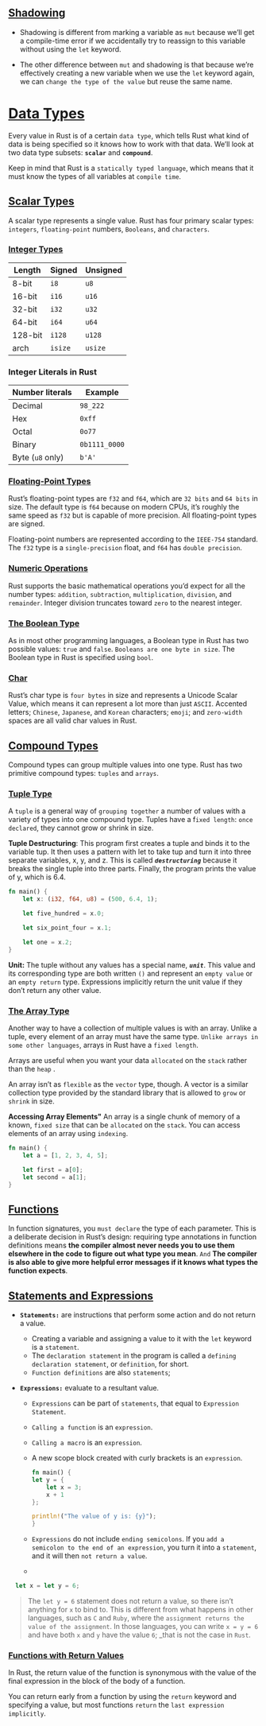## [Shadowing](https://doc.rust-lang.org/book/ch03-01-variables-and-mutability.html#shadowing)

- Shadowing is different from marking a variable as `mut` because we’ll get a compile-time error if we accidentally try to reassign to this variable without using the `let` keyword.

- The other difference between `mut` and shadowing is that because we’re effectively creating a new variable when we use the `let` keyword again, we can `change the type of the value` but reuse the same name.

# [Data Types](https://doc.rust-lang.org/book/ch03-02-data-types.html#data-types)

Every value in Rust is of a certain `data type`, which tells Rust what kind of data is being specified so it knows how to work with that data. We’ll look at two data type subsets: **`scalar`** and **`compound`**.

Keep in mind that Rust is a `statically typed language`, which means that it must know the types of all variables at `compile time`.

## [Scalar Types](https://doc.rust-lang.org/book/ch03-02-data-types.html#scalar-types)

A scalar type represents a single value. Rust has four primary scalar types: `integers`, `floating-point` numbers, `Booleans`, and `characters`.

### [Integer Types](https://doc.rust-lang.org/book/ch03-02-data-types.html#integer-types)

| Length  | Signed  | Unsigned |
| ------- | ------- | -------- |
| 8-bit   | `i8`    | `u8`     |
| 16-bit  | `i16`   | `u16`    |
| 32-bit  | `i32`   | `u32`    |
| 64-bit  | `i64`   | `u64`    |
| 128-bit | `i128`  | `u128`   |
| arch    | `isize` | `usize`  |

### Integer Literals in Rust

| Number literals  | Example       |
| ---------------- | ------------- |
| Decimal          | `98_222`      |
| Hex              | `0xff`        |
| Octal            | `0o77`        |
| Binary           | `0b1111_0000` |
| Byte (`u8` only) | `b'A'`        |

### [Floating-Point Types](https://doc.rust-lang.org/book/ch03-02-data-types.html#floating-point-types)

Rust’s floating-point types are `f32` and `f64`, which are `32 bits` and `64 bits` in size. The default type is `f64` because on modern CPUs, it’s roughly the same speed as `f32` but is capable of more precision. All floating-point types are signed.

Floating-point numbers are represented according to the `IEEE-754` standard. The `f32` type is a `single-precision` float, and `f64` has `double precision`.

### [Numeric Operations](https://doc.rust-lang.org/book/ch03-02-data-types.html#numeric-operations)

Rust supports the basic mathematical operations you’d expect for all the number types: `addition`, `subtraction`, `multiplication`, `division`, and `remainder`. Integer division truncates toward `zero` to the nearest integer.

### [The Boolean Type](https://doc.rust-lang.org/book/ch03-02-data-types.html#the-boolean-type)

As in most other programming languages, a Boolean type in Rust has two possible values: `true` and `false`. `Booleans are one byte in size`. The Boolean type in Rust is specified using `bool`.

### [Char](https://doc.rust-lang.org/book/ch03-02-data-types.html#the-character-type)

Rust’s char type is `four bytes` in size and represents a Unicode Scalar Value, which means it can represent a lot more than just `ASCII`. Accented letters; `Chinese`, `Japanese`, and `Korean` characters; `emoji`; and `zero-width` spaces are all valid char values in Rust.

## [Compound Types](https://doc.rust-lang.org/book/ch03-02-data-types.html#the-boolean-type)

Compound types can group multiple values into one type. Rust has two primitive compound types: `tuples` and `arrays`.

### [Tuple Type](https://doc.rust-lang.org/book/ch03-02-data-types.html#the-tuple-type)

A `tuple` is a general way of `grouping together` a number of values with a variety of types into one compound type. Tuples have a f`ixed length`: `once declared`, they cannot grow or shrink in size.

**Tuple Destructuring**: This program first creates a tuple and binds it to the variable tup. It then uses a pattern with let to take tup and turn it into three separate variables, x, y, and z. This is called **_`destructuring`_** because it breaks the single tuple into three parts. Finally, the program prints the value of y, which is 6.4.

```rust
fn main() {
    let x: (i32, f64, u8) = (500, 6.4, 1);

    let five_hundred = x.0;

    let six_point_four = x.1;

    let one = x.2;
}
```

**Unit:** The tuple without any values has a special name, **_`unit`_**. This value and its corresponding type are both written `()` and represent an `empty value` or an `empty return` type. Expressions implicitly return the unit value if they don’t return any other value.

### [The Array Type](https://doc.rust-lang.org/book/ch03-02-data-types.html#the-array-type)

Another way to have a collection of multiple values is with an array. Unlike a tuple, every element of an array must have the same type. `Unlike arrays in some other languages`, arrays in Rust have a `fixed length`.

Arrays are useful when you want your data `allocated` on the `stack` rather than the `heap` .

An array isn’t as `flexible` as the `vector` type, though. A vector is a similar collection type provided by the standard library that is allowed to `grow` or `shrink` in size.

**Accessing Array Elements"** An array is a single chunk of memory of a known, `fixed size` that can be `allocated` on the `stack`. You can access elements of an array using `indexing`.

```rust
fn main() {
    let a = [1, 2, 3, 4, 5];

    let first = a[0];
    let second = a[1];
}
```

## [Functions](https://doc.rust-lang.org/book/ch03-03-how-functions-work.html#functions)

In function signatures, you `must declare` the type of each parameter. This is a deliberate decision in Rust’s design: requiring type annotations in function definitions means **the compiler almost never needs you to use them elsewhere in the code to figure out what type you mean**. `And` **The compiler is also able to give more helpful error messages if it knows what types the function expects**.

## [Statements and Expressions](https://doc.rust-lang.org/book/ch03-03-how-functions-work.html#statements-and-expressions)

- **`Statements:`** are instructions that perform some action and do not return a value.
  - Creating a variable and assigning a value to it with the `let` keyword is a `statement`.
  - The `declaration statement` in the program is called a `defining declaration statement`, or `definition`, for short.
  - `Function definitions` are also `statements`;
- **`Expressions:`** evaluate to a resultant value.

  - `Expressions` can be part of `statements`, that equal to `Expression Statement`.
  - `Calling a function` is an `expression`.
  - `Calling a macro` is an `expression`.
  - A new scope block created with curly brackets is an `expression`.

    ```rust
    fn main() {
    let y = {
        let x = 3;
        x + 1
    };

    println!("The value of y is: {y}");
    }
    ```

  - `Expressions` do not include `ending semicolons`. If you `add a semicolon to the end of an expression`, you turn it into a `statement`, and it will then `not return a value`.
  -

```rust
  let x = let y = 6;
```

> The `let y = 6` statement does not return a value, so there isn’t anything for `x` to bind to. This is different from what happens in other languages, such as `C` and `Ruby`, where the `assignment returns the value of the assignment`. In those languages, you can write `x = y = 6` and have both `x` and `y` have the value `6`; \_that is not the case in `Rust`.

### [Functions with Return Values](https://doc.rust-lang.org/book/ch03-03-how-functions-work.html#functions-with-return-values)

In Rust, the return value of the function is synonymous with the value of the final expression in the block of the body of a function.

You can return early from a function by using the `return` keyword and specifying a value, but most functions `return` the `last expression implicitly`.

